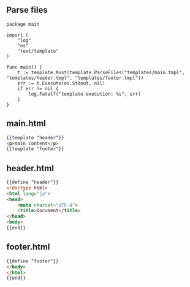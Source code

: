 

## Parse files

```golang
package main

import (
	"log"
	"os"
	"text/template"
)

func main() {
	t := template.Must(template.ParseFiles("templates/main.tmpl", "templates/header.tmpl", "templates/footer.tmpl"))
	err := t.Execute(os.Stdout, nil)
	if err != nil {
		log.Fatalf("template execution: %s", err)
	}
}
```


## main.html

```html
{{template "header"}}
<p>main content</p>
{{template "footer"}}
```




## header.html

```html
{{define "header"}}
<!doctype html>
<html lang="ja">
<head>
	<meta charset="UTF-8">
	<title>Document</title>
</head>
<body>
{{end}}
```


## footer.html
```html
{{define "footer"}}
</body>
</html>
{{end}}
```
